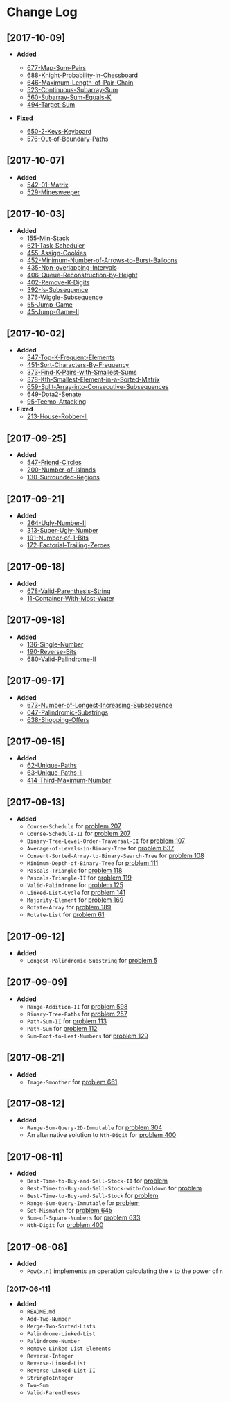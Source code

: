 # Change Log  

## [2017-10-09]  
+ **Added**   
	- [677-Map-Sum-Pairs](https://leetcode.com/problems/map-sum-pairs/description/)  
  - [688-Knight-Probability-in-Chessboard](https://leetcode.com/problems/knight-probability-in-chessboard/description/)  
  - [646-Maximum-Length-of-Pair-Chain](https://leetcode.com/problems/maximum-length-of-pair-chain/description/)   
  - [523-Continuous-Subarray-Sum](https://leetcode.com/problems/continuous-subarray-sum/description/)  
  - [560-Subarray-Sum-Equals-K](https://leetcode.com/problems/subarray-sum-equals-k/description/)  
  - [494-Target-Sum](https://leetcode.com/problems/target-sum/description/)  

+ **Fixed**    
  - [650-2-Keys-Keyboard](https://leetcode.com/problems/2-keys-keyboard/description/)  
  - [576-Out-of-Boundary-Paths](https://leetcode.com/problems/out-of-boundary-paths/description/)  

## [2017-10-07]  
+ **Added**  
	- [542-01-Matrix](https://leetcode.com/problems/01-matrix/description/)   
	- [529-Minesweeper](https://leetcode.com/problems/minesweeper/description/)  

## [2017-10-03]  
+ **Added**  
  - [155-Min-Stack](https://leetcode.com/problems/min-stack/description/)  
  - [621-Task-Scheduler](https://leetcode.com/problems/task-scheduler/description/)  
  - [455-Assign-Cookies](https://leetcode.com/problems/assign-cookies/description/)  
  - [452-Minimum-Number-of-Arrows-to-Burst-Balloons](https://leetcode.com/problems/minimum-number-of-arrows-to-burst-balloons/description/)  
  - [435-Non-overlapping-Intervals](https://leetcode.com/problems/non-overlapping-intervals/description/)  
  - [406-Queue-Reconstruction-by-Height](https://leetcode.com/problems/queue-reconstruction-by-height/description/)  
  - [402-Remove-K-Digits](https://leetcode.com/problems/remove-k-digits/description/)  
  - [392-Is-Subsequence](https://leetcode.com/problems/is-subsequence/description/)  
  - [376-Wiggle-Subsequence](https://leetcode.com/problems/wiggle-subsequence/description/)  
  - [55-Jump-Game](https://leetcode.com/problems/jump-game/description/)  
  - [45-Jump-Game-II](https://leetcode.com/problems/jump-game-ii/description/)  

## [2017-10-02]  
+ **Added**  
	- [347-Top-K-Frequent-Elements](https://leetcode.com/problems/top-k-frequent-elements/description/)  
	- [451-Sort-Characters-By-Frequency](https://leetcode.com/problems/sort-characters-by-frequency/description/)  
	- [373-Find-K-Pairs-with-Smallest-Sums](https://leetcode.com/problems/find-k-pairs-with-smallest-sums/description/)  
	- [378-Kth-Smallest-Element-in-a-Sorted-Matrix](https://leetcode.com/problems/kth-smallest-element-in-a-sorted-matrix/description/)   
	- [659-Split-Array-into-Consecutive-Subsequences](https://leetcode.com/problems/split-array-into-consecutive-subsequences/description/)  
	- [649-Dota2-Senate](https://leetcode.com/problems/dota2-senate/description/)   
	- [95-Teemo-Attacking](https://leetcode.com/problems/teemo-attacking/description/)   
+ **Fixed**  
	- [213-House-Robber-II](https://leetcode.com/problems/house-robber/description/)  

## [2017-09-25]  
+ **Added**  
	- [547-Friend-Circles](https://leetcode.com/problems/friend-circles/description/)  
  - [200-Number-of-Islands](https://leetcode.com/problems/number-of-islands/description/)   
  - [130-Surrounded-Regions](https://leetcode.com/problems/surrounded-regions/description/)  

## [2017-09-21]  
+ **Added**  
	- [264-Ugly-Number-II](https://leetcode.com/problems/ugly-number-ii/description/)  
	- [313-Super-Ugly-Number](https://leetcode.com/problems/super-ugly-number/description/)  
	- [191-Number-of-1-Bits](https://leetcode.com/problems/number-of-1-bits/description/)   
	- [172-Factorial-Trailing-Zeroes](https://leetcode.com/problems/factorial-trailing-zeroes/description/)  

## [2017-09-18]  
+ **Added**  
	- [678-Valid-Parenthesis-String](https://leetcode.com/problems/valid-parenthesis-string/description/)  
	- [11-Container-With-Most-Water](https://leetcode.com/problems/container-with-most-water/description/)  

## [2017-09-18]  
+ **Added**   
	- [136-Single-Number](https://leetcode.com/problems/single-number/description/)  
	- [190-Reverse-Bits](https://leetcode.com/problems/reverse-bits/description/)  
	- [680-Valid-Palindrome-II](https://leetcode.com/problems/valid-palindrome-ii/description/)  


## [2017-09-17]  
+ **Added**    
	- [673-Number-of-Longest-Increasing-Subsequence](https://leetcode.com/problems/number-of-longest-increasing-subsequence/description/)  
	- [647-Palindromic-Substrings](https://leetcode.com/problems/palindromic-substrings/description/)  
	- [638-Shopping-Offers](https://leetcode.com/problems/shopping-offers/description/)  

## [2017-09-15]  
+ **Added**  
	- [62-Unique-Paths](https://leetcode.com/problems/unique-paths/description/)  
	- [63-Unique-Paths-II](https://leetcode.com/problems/unique-paths-ii/description/)  
	- [414-Third-Maximum-Number](https://leetcode.com/problems/third-maximum-number/description/)  

## [2017-09-13]  
+ **Added**  
	- `Course-Schedule` for [problem 207](https://leetcode.com/problems/course-schedule/description/)    
	- `Course-Schedule-II` for [problem 207](https://leetcode.com/problems/course-schedule-ii/description/)  
	- `Binary-Tree-Level-Order-Traversal-II` for [problem 107](https://leetcode.com/problems/binary-tree-level-order-traversal-ii/description/)  
	- `Average-of-Levels-in-Binary-Tree` for [problem 637](https://leetcode.com/problems/average-of-levels-in-binary-tree/description/)  
	- `Convert-Sorted-Array-to-Binary-Search-Tree` for [problem 108](https://leetcode.com/problems/convert-sorted-array-to-binary-search-tree/description/)  
	- `Minimum-Depth-of-Binary-Tree` for [problem 111](https://leetcode.com/problems/minimum-depth-of-binary-tree/description/)  
	- `Pascals-Triangle` for [problem 118](https://leetcode.com/problems/pascals-triangle/description/)  
	- `Pascals-Triangle-II` for [problem 119](https://leetcode.com/problems/pascals-triangle-ii/description/)  
	- `Valid-Palindrome` for [problem 125](https://leetcode.com/problems/valid-palindrome/description/)  
	- `Linked-List-Cycle` for [problem 141](https://leetcode.com/problems/linked-list-cycle/description/)  
	- `Majority-Element` for [problem 169](https://leetcode.com/problems/majority-element/description/)  
	- `Rotate-Array` for [problem 189](https://leetcode.com/problems/rotate-array/description/)  
	- `Rotate-List` for [problem 61](https://leetcode.com/problems/rotate-list/description/)  

## [2017-09-12]  
+ **Added**  
	- `Longest-Palindromic-Substring` for [problem 5](https://leetcode.com/problems/longest-palindromic-substring/description/)  

## [2017-09-09]  
+ **Added**  
	- `Range-Addition-II` for [problem 598](https://leetcode.com/problems/range-addition-ii/description/)  
	- `Binary-Tree-Paths` for [problem 257](https://leetcode.com/problems/binary-tree-paths/description/)  
	- `Path-Sum-II` for [problem 113](https://leetcode.com/problems/path-sum-ii/description/)  
	- `Path-Sum` for [problem 112](https://leetcode.com/problems/path-sum/description/)   
	- `Sum-Root-to-Leaf-Numbers` for [problem 129](https://leetcode.com/problems/path-sum-ii/description/)   

## [2017-08-21]  
+ **Added**  
	- `Image-Smoother` for [problem 661](https://leetcode.com/problems/image-smoother/description/)  

## [2017-08-12]  
+ **Added**  
	- `Range-Sum-Query-2D-Immutable` for  [problem 304](https://leetcode.com/problems/range-sum-query-2d-immutable/description/)  
	- An alternative solution to `Nth-Digit` for [problem 400](https://leetcode.com/problems/nth-digit/description/)   

## [2017-08-11]  
+ **Added**  
	- `Best-Time-to-Buy-and-Sell-Stock-II` for [problem](https://leetcode.com/problems/best-time-to-buy-and-sell-stock-ii/description/)     
	- `Best-Time-to-Buy-and-Sell-Stock-with-Cooldown` for [problem](https://leetcode.com/problems/best-time-to-buy-and-sell-stock-with-cooldown/description/)   
	- `Best-Time-to-Buy-and-Sell-Stock` for [problem](https://leetcode.com/problems/best-time-to-buy-and-sell-stock/description/)  
	- `Range-Sum-Query-Immutable` for [problem](https://leetcode.com/problems/range-sum-query-immutable/description/)  
	- `Set-Mismatch` for [problem 645](https://leetcode.com/problems/set-mismatch/description/)   
	- `Sum-of-Square-Numbers` for [problem 633](https://leetcode.com/problems/sum-of-square-numbers/description/)  
	- `Nth-Digit` for [problem 400](https://leetcode.com/problems/nth-digit/description/)  

## [2017-08-08]  
+ **Added**  
	- `Pow(x,n)` implements an operation calculating the `x` to the power of `n`  

### [2017-06-11]  
+ **Added**  
	- `README.md`  
	- `Add-Two-Number`  
	- `Merge-Two-Sorted-Lists`  
	- `Palindrome-Linked-List`  
	- `Palindrome-Number`  
	- `Remove-Linked-List-Elements`  
	- `Reverse-Integer`  
	- `Reverse-Linked-List`  
	- `Reverse-Linked-List-II`  
	- `StringToInteger`  
	- `Two-Sum`  
	- `Valid-Parentheses`  
